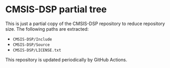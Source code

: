 # CMSIS-DSP partial tree

This is just a partial copy of the CMSIS-DSP repository to reduce repository size.
The following paths are extracted:

- `CMSIS-DSP/Include`
- `CMSIS-DSP/Source`
- `CMSIS-DSP/LICENSE.txt`

This repository is updated periodically by GitHub Actions.
